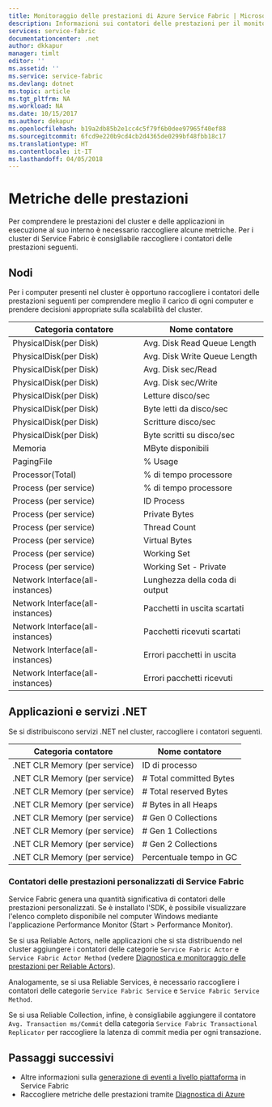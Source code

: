 ```yaml
---
title: Monitoraggio delle prestazioni di Azure Service Fabric | Microsoft Docs
description: Informazioni sui contatori delle prestazioni per il monitoraggio e la diagnostica dei cluster di Azure Service Fabric.
services: service-fabric
documentationcenter: .net
author: dkkapur
manager: timlt
editor: ''
ms.assetid: ''
ms.service: service-fabric
ms.devlang: dotnet
ms.topic: article
ms.tgt_pltfrm: NA
ms.workload: NA
ms.date: 10/15/2017
ms.author: dekapur
ms.openlocfilehash: b19a2db85b2e1cc4c5f79f6b0dee97965f40ef88
ms.sourcegitcommit: 6fcd9e220b9cd4cb2d4365de0299bf48fbb18c17
ms.translationtype: HT
ms.contentlocale: it-IT
ms.lasthandoff: 04/05/2018
---
```

# <a name="performance-metrics"></a>Metriche delle prestazioni

Per comprendere le prestazioni del cluster e delle applicazioni in esecuzione al suo interno è necessario raccogliere alcune metriche. Per i cluster di Service Fabric è consigliabile raccogliere i contatori delle prestazioni seguenti.

## <a name="nodes"></a>Nodi

Per i computer presenti nel cluster è opportuno raccogliere i contatori delle prestazioni seguenti per comprendere meglio il carico di ogni computer e prendere decisioni appropriate sulla scalabilità del cluster.

| Categoria contatore | Nome contatore |
| --- | --- |
| PhysicalDisk(per Disk) | Avg. Disk Read Queue Length |
| PhysicalDisk(per Disk) | Avg. Disk Write Queue Length |
| PhysicalDisk(per Disk) | Avg. Disk sec/Read |
| PhysicalDisk(per Disk) | Avg. Disk sec/Write |
| PhysicalDisk(per Disk) | Letture disco/sec  |
| PhysicalDisk(per Disk) | Byte letti da disco/sec  |
| PhysicalDisk(per Disk) | Scritture disco/sec |
| PhysicalDisk(per Disk) | Byte scritti su disco/sec |
| Memoria | MByte disponibili |
| PagingFile | % Usage |
| Processor(Total) | % di tempo processore |
| Process (per service) | % di tempo processore |
| Process (per service) | ID Process |
| Process (per service) | Private Bytes |
| Process (per service) | Thread Count |
| Process (per service) | Virtual Bytes |
| Process (per service) | Working Set |
| Process (per service) | Working Set - Private |
| Network Interface(all-instances) | Lunghezza della coda di output |
| Network Interface(all-instances) | Pacchetti in uscita scartati |
| Network Interface(all-instances) | Pacchetti ricevuti scartati |
| Network Interface(all-instances) | Errori pacchetti in uscita |
| Network Interface(all-instances) | Errori pacchetti ricevuti |

## <a name="net-applications-and-services"></a>Applicazioni e servizi .NET

Se si distribuiscono servizi .NET nel cluster, raccogliere i contatori seguenti. 

| Categoria contatore | Nome contatore |
| --- | --- |
| .NET CLR Memory (per service) | ID di processo |
| .NET CLR Memory (per service) | # Total committed Bytes |
| .NET CLR Memory (per service) | # Total reserved Bytes |
| .NET CLR Memory (per service) | # Bytes in all Heaps |
| .NET CLR Memory (per service) | # Gen 0 Collections |
| .NET CLR Memory (per service) | # Gen 1 Collections |
| .NET CLR Memory (per service) | # Gen 2 Collections |
| .NET CLR Memory (per service) | Percentuale tempo in GC |

### <a name="service-fabrics-custom-performance-counters"></a>Contatori delle prestazioni personalizzati di Service Fabric

Service Fabric genera una quantità significativa di contatori delle prestazioni personalizzati. Se è installato l'SDK, è possibile visualizzare l'elenco completo disponibile nel computer Windows mediante l'applicazione Performance Monitor (Start > Performance Monitor). 

Se si usa Reliable Actors, nelle applicazioni che si sta distribuendo nel cluster aggiungere i contatori delle categorie `Service Fabric Actor` e `Service Fabric Actor Method` (vedere [Diagnostica e monitoraggio delle prestazioni per Reliable Actors](service-fabric-reliable-actors-diagnostics.md)).

Analogamente, se si usa Reliable Services, è necessario raccogliere i contatori delle categorie `Service Fabric Service` e `Service Fabric Service Method`. 

Se si usa Reliable Collection, infine, è consigliabile aggiungere il contatore `Avg. Transaction ms/Commit` della categoria `Service Fabric Transactional Replicator` per raccogliere la latenza di commit media per ogni transazione.


## <a name="next-steps"></a>Passaggi successivi

* Altre informazioni sulla [generazione di eventi a livello piattaforma](service-fabric-diagnostics-event-generation-infra.md) in Service Fabric
* Raccogliere metriche delle prestazioni tramite [Diagnostica di Azure](service-fabric-diagnostics-event-aggregation-wad.md)

